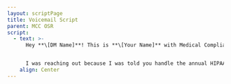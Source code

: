 ```yaml
---
layout: scriptPage
title: Voicemail Script
parent: MCC OSR
script:
  - text: >-
      Hey **\[DM Name]**! This is **\[Your Name]** with Medical Compliance.


      I was reaching out because I was told you handle the annual HIPAA & OSHA compliance. You can reach me at (904)595-6474.
    align: Center
---
```

